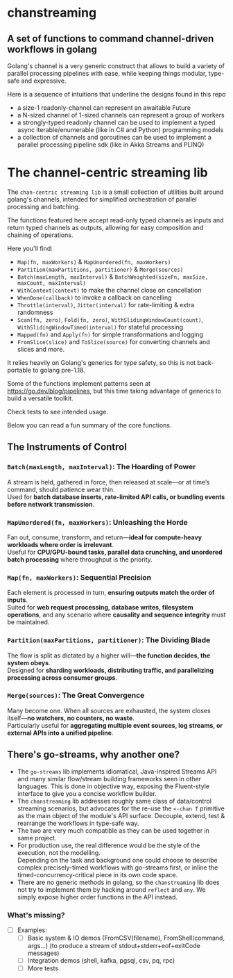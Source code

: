 # chanstreaming

## A set of functions to command channel-driven workflows in golang

Golang's channel is a very generic construct that allows to build a variety of parallel processing pipelines with ease, while keeping things modular, type-safe and expressive.

Here is a sequence of intuitions that underline the designs found in this repo
- a size-1 readonly-channel can represent an awaitable Future
- a N-sized channel of 1-sized channels can represent a group of workers
- a strongly-typed readonly channel can be used to implement a typed async iterable/enumerable (like in C# and Python) programming models
- a collection of channels and goroutines can be used to implement a parallel processing pipeline sdk (like in Akka Streams and PLINQ)

# The channel-centric streaming lib

The `chan-centric streaming lib` is a small collection of utilities built around golang's channels, intended for simplified orchestration of parallel processing and batching.

The functions featured here accept read-only typed channels as inputs and return typed channels as outputs, allowing for easy composition and chaining of operations.

Here you'll find:
- `Map(fn, maxWorkers)` & `MapUnordered(fn, maxWorkers)`
- `Partition(maxPartitions, partitioner)` & `Merge(sources)`
- `Batch(maxLength, maxInterval)` & `BatchWeighted(sizeFn, maxSize, maxCount, maxInterval)`
- `WithContext(context)` to make the channel close on cancellation
- `WhenDone(callback)` to invoke a callback on cancelling
- `Throttle(interval)`, `Jitter(interval)` for rate-limiting & extra randomness
- `Scan(fn, zero)`, `Fold(fn, zero)`, `WithSlidingWindowCount(count)`, `WithSlidingWindowTimed(interval)` for stateful processing
- `Mapped(fn)` and `Apply(fn)` for simple transformations and logging
- `FromSlice(slice)` and `ToSlice(source)` for converting channels and slices and more.

It relies heavily on Golang's generics for type safety, so this is not back-portable to golang pre-1.18.

Some of the functions implement patterns seen at https://go.dev/blog/pipelines, but this time taking advantage of generics to build a versatile toolkit.

Check tests to see intended usage.

Below you can read a fun summary of the core functions.

## The Instruments of Control

### **`Batch(maxLength, maxInterval)`: The Hoarding of Power**
A stream is held, gathered in force, then released at scale—or at time’s command, should patience wear thin.  
Used for **batch database inserts, rate-limited API calls, or bundling events before network transmission**.

### **`MapUnordered(fn, maxWorkers)`: Unleashing the Horde**
Fan out, consume, transform, and return—**ideal for compute-heavy workloads where order is irrelevant**.  
Useful for **CPU/GPU-bound tasks, parallel data crunching, and unordered batch processing** where throughput is the priority.

### **`Map(fn, maxWorkers)`: Sequential Precision**
Each element is processed in turn, **ensuring outputs match the order of inputs**.  
Suited for **web request processing, database writes, filesystem operations**, and any scenario where **causality and sequence integrity** must be maintained.

### **`Partition(maxPartitions, partitioner)`: The Dividing Blade**
The flow is split as dictated by a higher will—**the function decides, the system obeys**.  
Designed for **sharding workloads, distributing traffic, and parallelizing processing across consumer groups**.

### **`Merge(sources)`: The Great Convergence**
Many become one. When all sources are exhausted, the system closes itself—**no watchers, no counters, no waste**.  
Particularly useful for **aggregating multiple event sources, log streams, or external APIs into a unified pipeline**.

## There's go-streams, why another one?
- The `go-streams` lib implements idiomatical, Java-inspired Streams API and many similar flow/stream building frameworks seen in other languages. This is done in objective way, exposing the Fluent-style interface to give you a concise workflow builder.
- The `chanstreaming` lib addresses roughly same class of data/control streaming scenarios, but advocates for the re-use the `<-chan T` primitive as the main object of the module's API surface. Decouple, extend, test & rearrange the workflows in type-safe way.
- The two are very much compatible as they can be used together in same project.
- For production use, the real difference would be the style of the execution, not the modelling.   
  Depending on the task and background one could choose to describe complex precisely-timed workflows with go-streams first, or inline the timed-concurrency-critical piece in its own code space.
- There are no generic methods in golang, so the `chanstreaming` lib does not try to implement them by hacking around `reflect` and `any`. We simply expose higher order functions in the API instead.

### What's missing?
- [ ] Examples:
  - [ ] Basic system & IO demos (FromCSV(filename), FromShell(command, args...) (to produce a stream of stdout+stderr+eof+exitCode messages)
  - [ ] Integration demos (shell, kafka, pgsql, csv, pq, rpc)
  - [ ] More tests
